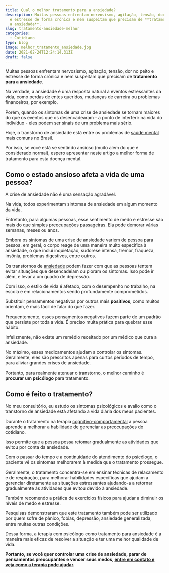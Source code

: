 ```yaml
---
title: Qual o melhor tratamento para a ansiedade?
description: Muitas pessoas enfrentam nervosismo, agitação, tensão, dor no peito
  e estresse de forma crônica e nem suspeitam que precisam de **tratamento para
  a ansiedade**.
slug: tratamento-ansiedade-melhor
categories:
  - Cotidiano
type: blog
image: melhor_tratamento_ansiedade.jpg
date: 2021-02-24T12:24:14.313Z
draft: false
---
```


Muitas pessoas enfrentam nervosismo, agitação, tensão, dor no peito e estresse de forma crônica e nem suspeitam que precisam de **tratamento para a ansiedade**.

Na verdade, a ansiedade é uma resposta natural a eventos estressantes da vida, como perdas de entes queridos, mudanças de carreira ou problemas financeiros, por exemplo.

Porém, quando os sintomas de uma crise de ansiedade se tornam maiores do que os eventos que os desencadearam - a ponto de interferir na vida do indivíduo - eles podem ser sinais de um problema mais sério.

Hoje, o transtorno de ansiedade está entre os problemas de [saúde mental](https://yuribusin.com.br/7-habitos-boa-saude-mental/) mais comuns no Brasil.

Por isso, se você está se sentindo ansioso (muito além do que é considerado normal), espero apresentar neste artigo a melhor forma de tratamento para esta doença mental.

## Como o estado ansioso afeta a vida de uma pessoa?

A crise de ansiedade não é uma sensação agradável.

Na vida, todos experimentam sintomas de ansiedade em algum momento da vida.

Entretanto, para algumas pessoas, esse sentimento de medo e estresse são mais do que simples preocupações passageiras. Ela pode demorar várias semanas, meses ou anos.

Embora os sintomas de uma crise de ansiedade variem de pessoa para pessoa, em geral, o corpo reage de uma maneira muito específica à ansiedade, o que inclui inquietação, sudorese intensa, tremor, fraqueza, insônia, problemas digestivos, entre outros.

Os transtornos de [ansiedade](https://yuribusin.com.br/ansiedade-o-mal-do-novo-seculo/) podem fazer com que as pessoas tentem evitar situações que desencadeiam ou pioram os sintomas. Isso pode ir além, e levar a um quadro de depressão.

Com isso, o estilo de vida é afetado, com o desempenho no trabalho, na escola e em relacionamentos sendo profundamente comprometidos.

Substituir pensamentos negativos por outros mais **positivos**, como muitos orientam, é mais fácil de falar do que fazer.

Frequentemente, esses pensamentos negativos fazem parte de um padrão que persiste por toda a vida. É preciso muita prática para quebrar esse hábito.

Infelizmente, não existe um remédio receitado por um médico que cura a ansiedade.

No máximo, esses medicamentos ajudam a controlar os sintomas. Geralmente, eles são prescritos apenas para curtos períodos de tempo, para aliviar grandes crises de ansiedade.

Portanto, para realmente atenuar o transtorno, o melhor caminho é **procurar um psicólogo** para tratamento.

## Como é feito o tratamento?

No meu consultório, eu estudo os sintomas psicológicos e avalio como o transtorno de ansiedade está afetando a vida diária dos meus pacientes.

Durante o tratamento na terapia [cognitivo-comportamental](https://yuribusin.com.br/quais-os-beneficios-da-terapia-cognitiva-comportamental/) a pessoa aprende a melhorar a habilidade de gerenciar as preocupações do cotidiano.

Isso permite que a pessoa possa retomar gradualmente as atividades que evitou por conta da ansiedade.

Com o passar do tempo e a continuidade do atendimento do psicólogo, o paciente vê os sintomas melhorarem à medida que o tratamento prossegue.

Geralmente, o tratamento concentra-se em ensinar técnicas de relaxamento e de respiração, para melhorar habilidades específicas que ajudam a gerenciar diretamente as situações estressantes ajudando-a a retornar gradualmente às atividades que evitou devido à ansiedade.

Também recomendo a prática de exercícios físicos para ajudar a diminuir os níveis de medo e estresse.

Pesquisas demonstraram que este tratamento também pode ser utilizado por quem sofre de pânico, fobias, depressão, ansiedade generalizada, entre muitas outras condições.

Dessa forma, a terapia com psicólogo como tratamento para ansiedade é a maneira mais eficaz de resolver a situação e ter uma melhor qualidade de vida.

**Portanto, se você quer controlar uma crise de ansiedade, parar de pensamentos preocupantes e vencer seus medos, [entre em contato e veja como a terapia pode ajudar](https://yuribusin.com.br/contato/).**

